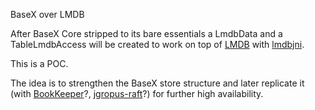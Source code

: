 BaseX over LMDB

After BaseX Core stripped to its bare essentials a LmdbData and a TableLmdbAccess will be created to work on top of [LMDB](http://symas.com/mdb/) with [lmdbjni](https://github.com/deephacks/lmdbjni).

This is a POC.

The idea is to strengthen the BaseX store structure and later replicate it (with [BookKeeper](http://bookkeeper.apache.org/)?, [jgropus-raft](https://github.com/belaban/jgroups-raft/blob/master/doc/manual/overview.adoc)?) for further high availability.
